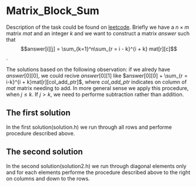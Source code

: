 # Matrix_Block_Sum
Description of the task could be found on [leetcode](https://leetcode.com/problems/matrix-block-sum/description/). Briefly we have a $n\times m$ matrix *mat* and an integer *k* and we want to construct a matrix *answer* such that $$answer[i][j] = \sum_{k=1}^n\sum_{r = i - k}^{i + k} mat[r][c]$$.

The solutions based on the following observation: if we alredy have $answer[0][0]$, we could recive $answer[0][1]$ like $answer[0][0] + \sum_{r = i-k}^{i + k}mat[r][col_add_ptr]$, where *col_add_ptr* indicates on column of *mat* matrix needing to add. In more general sense we apply this procedure, when $j\leqslant k$. If $j > k$, we need to performe subtraction rather than addition.
## The first solution
In the first solution(solution.h) we run through all rows and performe procedure described above.
## The second solution
In the second solution(solution2.h) we run through diagonal elements only and for each elements performe the procedure described above to the right on columns and down to the rows.  
